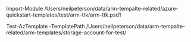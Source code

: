 Import-Module /Users/neilpeterson/data/arm-tempalte-related/azure-quickstart-templates/test/arm-ttk/arm-ttk.psd1

Test-AzTemplate -TemplatePath /Users/neilpeterson/data/arm-tempalte-related/arm-templates/storage-account-for-test/